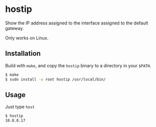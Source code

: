 # hostip

Show the IP address assigned to the interface assigned to the default gateway.

Only works on Linux.

## Installation

Build with `make`, and copy the `hostip` binary to a directory in your `$PATH`.

```bash
$ make
$ sudo install -o root hostip /usr/local/bin/
```

## Usage

Just type `host`

```bash
$ hostip 
10.0.0.17
```
